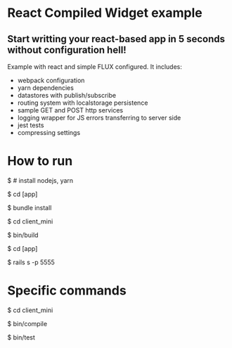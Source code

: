 # React Compiled Widget example
## Start writting your react-based app in 5 seconds without configuration hell!

Example with react and simple FLUX configured. 
It includes: 
- webpack configuration
- yarn dependencies
- datastores with publish/subscribe
- routing system with localstorage persistence
- sample GET and POST http services 
- logging wrapper for JS errors transferring to server side
- jest tests
- compressing settings

# How to run
$ # install nodejs, yarn

$ cd [app]

$ bundle install 

$ cd client_mini 

$ bin/build

$ cd [app]

$ rails s -p 5555


# Specific commands
$ cd client_mini 

$ bin/compile

$ bin/test
